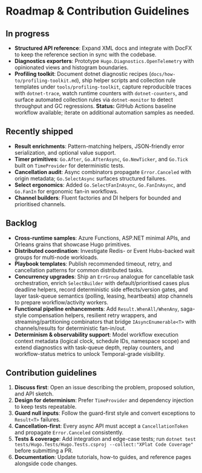 # Roadmap & Contribution Guidelines

## In progress

- **Structured API reference**: Expand XML docs and integrate with DocFX to keep the reference section in sync with the codebase.
- **Diagnostics exporters**: Prototype `Hugo.Diagnostics.OpenTelemetry` with opinionated views and histogram boundaries.
- **Profiling toolkit**: Document dotnet diagnostic recipes (`docs/how-to/profiling-toolkit.md`), ship helper scripts and collection rule templates under `tools/profiling-toolkit`, capture reproducible traces with `dotnet-trace`, watch runtime counters with `dotnet-counters`, and surface automated collection rules via `dotnet-monitor` to detect throughput and GC regressions. **Status:** GitHub Actions baseline workflow available; iterate on additional automation samples as needed.

## Recently shipped

- **Result enrichments**: Pattern-matching helpers, JSON-friendly error serialization, and optional value support.
- **Timer primitives**: `Go.After`, `Go.AfterAsync`, `Go.NewTicker`, and `Go.Tick` built on `TimeProvider` for deterministic tests.
- **Cancellation audit**: Async combinators propagate `Error.Canceled` with origin metadata; `Go.SelectAsync` surfaces structured failures.
- **Select ergonomics**: Added `Go.SelectFanInAsync`, `Go.FanInAsync`, and `Go.FanIn` for ergonomic fan-in workflows.
- **Channel builders**: Fluent factories and DI helpers for bounded and prioritised channels.

## Backlog

- **Cross-runtime samples**: Azure Functions, ASP.NET minimal APIs, and Orleans grains that showcase Hugo primitives.
- **Distributed coordination**: Investigate Redis- or Event Hubs-backed wait groups for multi-node workloads.
- **Playbook templates**: Publish recommended timeout, retry, and cancellation patterns for common distributed tasks.
- **Concurrency upgrades**: Ship an `ErrGroup` analogue for cancellable task orchestration, enrich `SelectBuilder` with default/prioritised cases plus deadline helpers, record deterministic side effects/version gates, and layer task-queue semantics (polling, leasing, heartbeats) atop channels to prepare workflow/activity workers.
- **Functional pipeline enhancements**: Add `Result.WhenAll/WhenAny`, saga-style compensation helpers, resilient retry wrappers, and streaming/partitioning combinators that bridge `IAsyncEnumerable<T>` with channels/results for deterministic fan-in/out.
- **Determinism & observability support**: Model workflow execution context metadata (logical clock, schedule IDs, namespace scope) and extend diagnostics with task-queue depth, replay counters, and workflow-status metrics to unlock Temporal-grade visibility.

## Contribution guidelines

1. **Discuss first**: Open an issue describing the problem, proposed solution, and API sketch.
2. **Design for determinism**: Prefer `TimeProvider` and dependency injection to keep tests repeatable.
3. **Guard null inputs**: Follow the guard-first style and convert exceptions to `Result<T>` failures.
4. **Cancellation-first**: Every async API must accept a `CancellationToken` and propagate `Error.Canceled` consistently.
5. **Tests & coverage**: Add integration and edge-case tests; run `dotnet test tests/Hugo.Tests/Hugo.Tests.csproj --collect:"XPlat Code Coverage"` before submitting a PR.
6. **Documentation**: Update tutorials, how-to guides, and reference pages alongside code changes.
